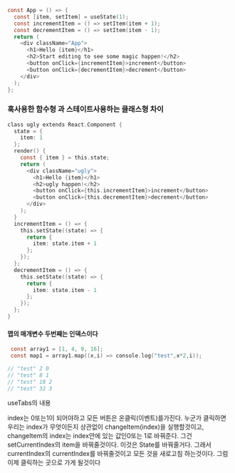 ```c
const App = () => {
  const [item, setItem] = useState(1);
  const incrementItem = () => setItem(item + 1);
  const decrementItem = () => setItem(item - 1);
  return (
    <div className="App">
      <h1>Hello {item}</h1>
      <h2>Start editing to see some magic happen!</h2>
      <button onClick={incrementItem}>increment</button>
      <button onClick={decrementItem}>decrement</button>
    </div>
  );
};
```

### 훅사용한 함수형 과 스테이트사용하는 클래스형 차이

```c
class ugly extends React.Component {
  state = {
    item: 1
  };
  render() {
    const { item } = this.state;
    return (
      <div className="ugly">
        <h1>Hello {item}</h1>
        <h2>ugly happen!</h2>
        <button onClick={this.incrementItem}>increment</button>
        <button onClick={this.decrementItem}>decrement</button>
      </div>
    );
  }
  incrementItem = () => {
    this.setState((state) => {
      return {
        item: state.item + 1
      };
    });
  };
  decrementItem = () => {
    this.setState((state) => {
      return {
        item: state.item - 1
      };
    });
  };
}
```


#### 맵의 매개변수 두번째는 인덱스이다
```c
 const array1 = [1, 4, 9, 16];
 const map1 = array1.map((x,i) => console.log("test",x*2,i));

// "test" 2 0
// "test" 8 1
// "test" 18 2
// "test" 32 3
```


useTabs의 내용


 index는 0또는1이 되어야하고 모든 버튼은 온클릭(이벤트)를가진다. 누군가 클릭하면 우리는 index가 무엇이든지 상관없이 changeItem(index)을 실행할것이고, changeItem의 index는 index안에 있는 값인0또는 1로 바꿔준다. 그건 setCurrentIndex의 item을 바꿔줄것이다. 이것은 State를 바꿔줄거다. 그래서 currentIndex의 currentIndex를 바꿔줄것이고 모든 것을 새로고침 하는것이다. 그럼 이제 클릭하는 곳으로 가게 될것이다

